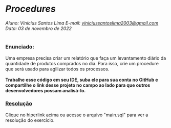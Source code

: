 # ***Procedures***
_Aluno: Vinícius Santos Lima  E-mail: viniciussantoslima2003@gmail.com<br>Data: 03 de novembro de 2022_
#  

### Enunciado: 
Uma empresa precisa criar um relatório que faça um levantamento diário da quantidade de produtos comprados no dia. Para isso, crie um procedure que será usado para agilizar todos os processos.
<br><br>
<b>Trabalhe esse código em seu IDE, suba ele para sua conta no GitHub e compartilhe o link desse projeto no campo ao lado para que outros desenvolvedores possam analisá-lo.</b>

<h3><a href="https://github.com/p4tit0/Atividades-Softex-Recife-/blob/main/Noções%20de%20Banco%20de%20Dados/Módulo%2003/Procedures/main.sql">Resolução</a></h3>
Clique no hiperlink acima ou acesse o arquivo "main.sql" para ver a resolução do exercício.<br>

